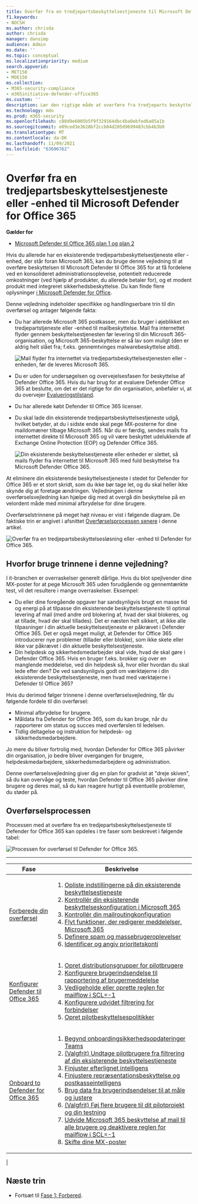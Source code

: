 ```yaml
---
title: Overfør fra en tredjepartsbeskyttelsestjeneste til Microsoft Defender for Office 365
f1.keywords:
- NOCSH
ms.author: chrisda
author: chrisda
manager: dansimp
audience: Admin
ms.date: ''
ms.topic: conceptual
ms.localizationpriority: medium
search.appverid:
- MET150
- MOE150
ms.collection:
- M365-security-compliance
- m365initiative-defender-office365
ms.custom: ''
description: Lær den rigtige måde at overføre fra tredjeparts beskyttelsestjenester eller enheder som Google Postini, Barracuda Spam og Virus Firewall eller Cisco IronPort til Microsoft Defender for Office 365 beskyttelse.
ms.technology: mdo
ms.prod: m365-security
ms.openlocfilehash: c80d9e6005b5f9f329164dbc4ba0ebfed6a05a1b
ms.sourcegitcommit: e09ced3e3628bf2ccb84d205d9699483cbb4b3b0
ms.translationtype: MT
ms.contentlocale: da-DK
ms.lasthandoff: 11/09/2021
ms.locfileid: "63606762"
---
```

# <a name="migrate-from-a-third-party-protection-service-or-device-to-microsoft-defender-for-office-365"></a>Overfør fra en tredjepartsbeskyttelsestjeneste eller -enhed til Microsoft Defender for Office 365

**Gælder for**
- [Microsoft Defender til Office 365 plan 1 og plan 2](defender-for-office-365.md)

Hvis du allerede har en eksisterende tredjepartsbeskyttelsestjeneste eller -enhed, der står foran Microsoft 365, kan du bruge denne vejledning til at overføre beskyttelsen til Microsoft Defender til Office 365 for at få fordelene ved en konsolideret administrationsoplevelse, potentielt reducerede omkostninger (ved hjælp af produkter, du allerede betaler for), og et modent produkt med integreret sikkerhedsbeskyttelse. Du kan finde flere oplysninger [i Microsoft Defender for Office](https://www.microsoft.com/security/business/threat-protection/office-365-defender).

Denne vejledning indeholder specifikke og handlingserbare trin til din overførsel og antager følgende fakta:

- Du har allerede Microsoft 365 postkasser, men du bruger i øjeblikket en tredjepartstjeneste eller -enhed til mailbeskyttelse. Mail fra internettet flyder gennem beskyttelsestjenesten før levering til din Microsoft 365-organisation, og Microsoft 365-beskyttelse er så lav som muligt (den er aldrig helt slået fra; f.eks. gennemtvinges malwarebeskyttelse altid).

  ![Mail flyder fra internettet via tredjepartsbeskyttelsestjenesten eller -enheden, før de leveres Microsoft 365.](../../media/mdo-migration-before.png)

- Du er uden for undersøgelsen og overvejelsesfasen for beskyttelse af Defender Office 365. Hvis du har brug for at evaluere Defender Office 365 at beslutte, om det er det rigtige for din organisation, anbefaler vi, at du overvejer [Evalueringstilstand](office-365-evaluation.md).

- Du har allerede købt Defender til Office 365 licenser.

- Du skal lade din eksisterende tredjepartsbeskyttelsestjeneste udgå, hvilket betyder, at du i sidste ende skal pege MX-posterne for dine maildomæner tilbage Microsoft 365. Når du er færdig, sendes mails fra internettet direkte til Microsoft 365 og vil være beskyttet udelukkende af Exchange Online Protection (EOP) og Defender Office 365.

  ![Din eksisterende beskyttelsestjeneste eller enheder er slettet, så mails flyder fra internettet til Microsoft 365 med fuld beskyttelse fra Microsoft Defender Office 365.](../../media/mdo-migration-after.png)

At eliminere din eksisterende beskyttelsestjeneste i stedet for Defender for Office 365 er et stort skridt, som du ikke bør tage let, og du skal heller ikke skynde dig at foretage ændringen. Vejledningen i denne overførselsvejledning kan hjælpe dig med at overgå din beskyttelse på en velordent måde med minimal afbrydelse for dine brugere.

Overførselstrinnene på meget højt niveau er vist i følgende diagram. De faktiske trin er angivet i afsnittet [Overførselsprocessen senere](#the-migration-process) i denne artikel.

![Overfør fra en tredjepartsbeskyttelsesløsning eller -enhed til Defender for Office 365.](../../media/mdo-migration-overview.png)

## <a name="why-use-the-steps-in-this-guide"></a>Hvorfor bruge trinnene i denne vejledning?

I it-branchen er overraskelser generelt dårlige. Hvis du blot spejlvender dine MX-poster for at pege Microsoft 365 uden forudgående og gennemtænkte test, vil det resultere i mange overraskelser. Eksempel:

- Du eller dine foregående opgaver har sandsynligvis brugt en masse tid og energi på at tilpasse din eksisterende beskyttelsestjeneste til optimal levering af mail (med andre ord blokering af, hvad der skal blokeres, og at tillade, hvad der skal tillades). Det er næsten helt sikkert, at ikke alle tilpasninger i din aktuelle beskyttelsestjeneste er påkrævet i Defender Office 365. Det er også meget muligt, at Defender for Office 365 introducerer nye problemer (tillader eller blokke), som ikke skete eller ikke var påkrævet i din aktuelle beskyttelsestjeneste.
- Din helpdesk og sikkerhedsmedarbejder skal vide, hvad de skal gøre i Defender Office 365. Hvis en bruger f.eks. brokker sig over en manglende meddelelse, ved din helpdesk så, hvor eller hvordan du skal lede efter den? De ved sandsynligvis godt om værktøjerne i din eksisterende beskyttelsestjeneste, men hvad med værktøjerne i Defender til Office 365?

Hvis du derimod følger trinnene i denne overførselsvejledning, får du følgende fordele til din overførsel:

- Minimal afbrydelse for brugere.
- Måldata fra Defender for Office 365, som du kan bruge, når du rapporterer om status og succes med overførslen til ledelsen.
- Tidlig deltagelse og instruktion for helpdesk- og sikkerhedsmedarbejdere.

Jo mere du bliver fortrolig med, hvordan Defender for Office 365 påvirker din organisation, jo bedre bliver overgangen for brugere, helpdeskmedarbejdere, sikkerhedsmedarbejdere og administration.

Denne overførselsvejledning giver dig en plan for gradvist at "dreje skiven", så du kan overvåge og teste, hvordan Defender til Office 365 påvirker dine brugere og deres mail, så du kan reagere hurtigt på eventuelle problemer, du støder på.

## <a name="the-migration-process"></a>Overførselsprocessen

Processen med at overføre fra en tredjepartsbeskyttelsestjeneste til Defender for Office 365 kan opdeles i tre faser som beskrevet i følgende tabel:

![Processen for overførsel til Defender for Office 365.](../../media/phase-diagrams/migration-phases.png)

<p>

****

|Fase|Beskrivelse|
|---|---|
|[Forberede din overførsel](migrate-to-defender-for-office-365-prepare.md)|<ol><li>[Opliste indstillingerne på din eksisterende beskyttelsestjeneste](migrate-to-defender-for-office-365-prepare.md#inventory-the-settings-at-your-existing-protection-service)</li><li>[Kontrollér din eksisterende beskyttelseskonfiguration i Microsoft 365](migrate-to-defender-for-office-365-prepare.md#check-your-existing-protection-configuration-in-microsoft-365)</li><li>[Kontrollér din mailroutingkonfiguration](migrate-to-defender-for-office-365-prepare.md#check-your-mail-routing-configuration)</li><li>[Flyt funktioner, der redigerer meddelelser, Microsoft 365](migrate-to-defender-for-office-365-prepare.md#move-features-that-modify-messages-into-microsoft-365)</li><li>[Definere spam og massebrugeroplevelser](migrate-to-defender-for-office-365-prepare.md#define-spam-and-bulk-user-experiences)</li><li>[Identificer og angiv prioritetskonti](migrate-to-defender-for-office-365-prepare.md#identify-and-designate-priority-accounts)</li></ol>|
|[Konfigurer Defender til Office 365](migrate-to-defender-for-office-365-setup.md)|<ol><li>[Opret distributionsgrupper for pilotbrugere](migrate-to-defender-for-office-365-setup.md#step-1-create-distribution-groups-for-pilot-users)</li><li>[Konfigurere brugerindsendelse til rapportering af brugermeddelelse](migrate-to-defender-for-office-365-setup.md#step-2-configure-user-submission-for-user-message-reporting)</li><li>[Vedligeholde eller oprette reglen for mailflow i SCL=-1](migrate-to-defender-for-office-365-setup.md#step-3-maintain-or-create-the-scl-1-mail-flow-rule)</li><li>[Konfigurere udvidet filtrering for forbindelser](migrate-to-defender-for-office-365-setup.md#step-4-configure-enhanced-filtering-for-connectors)</li><li>[Opret pilotbeskyttelsespolitikker](migrate-to-defender-for-office-365-setup.md#step-5-create-pilot-protection-policies)</li></ol>|
|[Onboard to Defender for Office 365](migrate-to-defender-for-office-365-onboard.md)|<ol><li>[Begynd onboardingsikkerhedsopdateringer Teams](migrate-to-defender-for-office-365-onboard.md#step-1-begin-onboarding-security-teams)</li><li>[(Valgfrit) Undtage pilotbrugere fra filtrering af din eksisterende beskyttelsestjeneste](migrate-to-defender-for-office-365-onboard.md#step-2-optional-exempt-pilot-users-from-filtering-by-your-existing-protection-service)</li><li>[Finjuster efterlignet intelligens](migrate-to-defender-for-office-365-onboard.md#step-3-tune-spoof-intelligence)</li><li>[Finjustere repræsentationsbeskyttelse og postkasseintelligens](migrate-to-defender-for-office-365-onboard.md#step-4-tune-impersonation-protection-and-mailbox-intelligence)</li><li>[Brug data fra brugerindsendelser til at måle og justere](migrate-to-defender-for-office-365-onboard.md#step-5-use-data-from-user-submissions-to-measure-and-adjust)</li><li>[(Valgfrit) Føj flere brugere til dit pilotprojekt og din testning](migrate-to-defender-for-office-365-onboard.md#step-6-optional-add-more-users-to-your-pilot-and-iterate)</li><li>[Udvide Microsoft 365 beskyttelse af mail til alle brugere og deaktivere reglen for mailflow i SCL=-1](migrate-to-defender-for-office-365-onboard.md#step-7-extend-microsoft-365-protection-to-all-users-and-turn-off-the-scl-1-mail-flow-rule)</li><li>[Skifte dine MX-poster](migrate-to-defender-for-office-365-onboard.md#step-8-switch-your-mx-records)</li></ol>|
|

## <a name="next-step"></a>Næste trin

- Fortsæt til [Fase 1: Forbered](migrate-to-defender-for-office-365-prepare.md).
